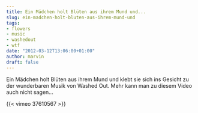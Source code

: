 ```yaml
---
title: Ein Mädchen holt Blüten aus ihrem Mund und...
slug: ein-madchen-holt-bluten-aus-ihrem-mund-und
tags:
- flowers
- music
- washedout
- wtf
date: "2012-03-12T13:06:00+01:00"
author: marvin
draft: false
---
```

Ein Mädchen holt Blüten aus ihrem Mund und klebt sie sich ins Gesicht zu
der wunderbaren Musik von Washed Out. Mehr kann man zu diesem Video auch
nicht sagen...

{{< vimeo 37610567 >}}